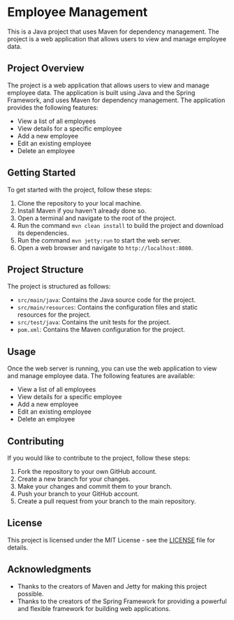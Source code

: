 # Employee Management

This is a Java project that uses Maven for dependency management. The project is a web application that allows users to view and manage employee data.

## Project Overview

The project is a web application that allows users to view and manage employee data. The application is built using Java and the Spring Framework, and uses Maven for dependency management. The application provides the following features:

- View a list of all employees
- View details for a specific employee
- Add a new employee
- Edit an existing employee
- Delete an employee

## Getting Started

To get started with the project, follow these steps:

1. Clone the repository to your local machine.
2. Install Maven if you haven't already done so.
3. Open a terminal and navigate to the root of the project.
4. Run the command `mvn clean install` to build the project and download its dependencies.
5. Run the command `mvn jetty:run` to start the web server.
6. Open a web browser and navigate to `http://localhost:8080`.

## Project Structure

The project is structured as follows:

- `src/main/java`: Contains the Java source code for the project.
- `src/main/resources`: Contains the configuration files and static resources for the project.
- `src/test/java`: Contains the unit tests for the project.
- `pom.xml`: Contains the Maven configuration for the project.

## Usage

Once the web server is running, you can use the web application to view and manage employee data. The following features are available:

- View a list of all employees
- View details for a specific employee
- Add a new employee
- Edit an existing employee
- Delete an employee

## Contributing

If you would like to contribute to the project, follow these steps:

1. Fork the repository to your own GitHub account.
2. Create a new branch for your changes.
3. Make your changes and commit them to your branch.
4. Push your branch to your GitHub account.
5. Create a pull request from your branch to the main repository.

## License

This project is licensed under the MIT License - see the [LICENSE](LICENSE) file for details.

## Acknowledgments

- Thanks to the creators of Maven and Jetty for making this project possible.
- Thanks to the creators of the Spring Framework for providing a powerful and flexible framework for building web applications.


